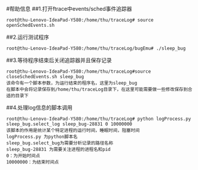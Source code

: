 #帮助信息
##1.打开ftrace中events/sched事件追踪器
```
root@thu-Lenovo-IdeaPad-Y580:/home/thu/traceLog# source openSchedEvents.sh 
```
##2.运行测试程序
```
root@thu-Lenovo-IdeaPad-Y580:/home/thu/traceLog/bugEmu# ./sleep_bug
```
##3.等待程序结束后关闭追踪器并且保存记录
```
root@thu-Lenovo-IdeaPad-Y580:/home/thu/traceLog#source closeSchedEvents.sh sleep_bug
该命令有一个脚本参数，为运行结束的程序名，这里为sleep_bug
在脚本中会将记录保存到/home/thu/traceLog目录下，在这里可能需要做一些修改保存到合适的目录下
```
##4.处理log信息的脚本调用
```
root@thu-Lenovo-IdeaPad-Y580:/home/thu/traceLog# python logProcess.py sleep_bug.select_log sleep_bug-28831 0 10000000
该脚本的作用是统计某个特定进程的运行时间，睡眠时间，阻塞时间
logProcess.py 为python脚本名
sleep_bug.select_bug为需要分析记录的路径名称
sleep_bug-28831 为需要关注进程的进程名和pid
0：为开始时间点
10000000：为结束时间点
```
